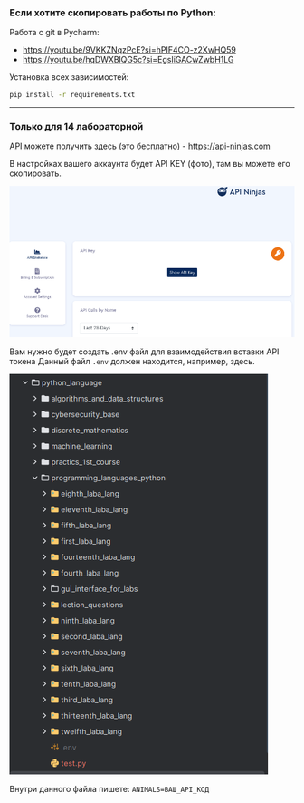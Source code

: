 ### Если хотите скопировать работы по Python:
Работа с git в Pycharm:
- https://youtu.be/9VKKZNqzPcE?si=hPIF4CO-z2XwHQ59
- https://youtu.be/hqDWXBlQG5c?si=EgsIiGACwZwbH1LG

Установка всех зависимостей:
```bash
pip install -r requirements.txt
``` 
---

### Только для 14 лабораторной

API можете получить здесь (это бесплатно) - https://api-ninjas.com

В настройках вашего аккаунта будет API KEY (фото), там вы можете его скопировать.

![img.png](photo_readme/img2.png)

Вам нужно будет создать .env файл для взаимодействия вставки API токена
Данный файл `.env` должен находится, например, здесь.

![img.png](photo_readme/img.png)

Внутри данного файла пишете: `ANIMALS=ВАШ_API_КОД`